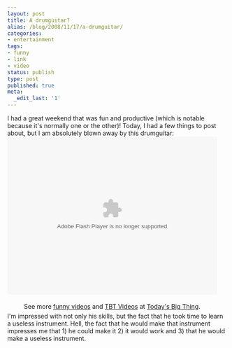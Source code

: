 ```yaml
---
layout: post
title: A drumguitar?
alias: /blog/2008/11/17/a-drumguitar/
categories:
- entertainment
tags:
- funny
- link
- video
status: publish
type: post
published: true
meta:
  _edit_last: '1'
---
```

I had a great weekend that was fun and productive (which is notable because it's normally one or the other)! Today, I had a few things to post about, but I am absolutely blown away by this drumguitar:
<object classid="clsid:d27cdb6e-ae6d-11cf-96b8-444553540000" width="480" height="360" codebase="http://download.macromedia.com/pub/shockwave/cabs/flash/swflash.cab#version=6,0,40,0"><param name="allowScriptAccess" value="sameDomain" /><param name="allowfullscreen" value="true" /><param name="src" value="http://www.todaysbigthing.com/betamax/betamax.swf?item_id=905&amp;fullscreen=1" /><embed type="application/x-shockwave-flash" width="480" height="360" src="http://www.todaysbigthing.com/betamax/betamax.swf?item_id=905&amp;fullscreen=1" allowfullscreen="true" allowscriptaccess="sameDomain"></embed></object>
<div style="padding: 5px 0pt; text-align: center; width: 480px;">See more <a href="http://www.todaysbigthing.com/">funny videos</a> and <a href="http://www.todaysbigthing.com/">TBT Videos</a> at <a href="http://www.todaysbigthing.com/">Today's Big Thing</a>.</div>
I'm impressed with not only his skills, but the fact that he took time to learn a useless instrument. Hell, the fact that he would make that instrument impresses me that 1) he could make it 2) it would work and 3) that he would make a useless instrument.<a title="http://www.todaysbigthing.com/2008/11/17" href="http://www.todaysbigthing.com/2008/11/17" target="_blank"></a>
